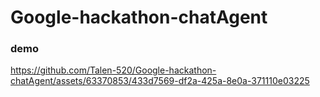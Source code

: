 # Google-hackathon-chatAgent

### demo 


https://github.com/Talen-520/Google-hackathon-chatAgent/assets/63370853/433d7569-df2a-425a-8e0a-371110e03225

